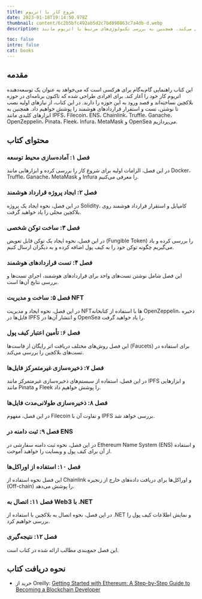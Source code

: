```yaml
---
title: شروع کار با اتریوم
date: 2023-01-18T19:14:50.978Z
thumbnail: content/6c2b5bfc492ab5d2c7bd898863c7a4db-d.webp
description: با این راهنمای گام‌به‌گام، توسعه بلاکچین را آغاز کنید. این کتاب شما را از نصب نرم‌افزارهای ضروری تا نوشتن، تست و استقرار قراردادهای هوشمند همراهی می‌کند. همچنین به بررسی تکنولوژی‌های مرتبط با اتریوم مانند IPFS، Filecoin، ENS، Chainlink، Truffle، Ganache، OpenZeppelin، Pinata، Fleek، Infura، MetaMask و OpenSea می‌پردازد.

toc: false
intro: false
cat: books
---
```


## مقدمه

این کتاب راهنمایی گام‌به‌گام برای هرکسی است که می‌خواهد به عنوان یک توسعه‌دهنده اتریوم کار خود را آغاز کند. برای افرادی طراحی شده که تاکنون برنامه‌ای در حوزه بلاکچین نساخته‌اند و قصد ورود به این حوزه را دارند. در این کتاب، از نیازهای اولیه نصب تا نوشتن، تست و استقرار قراردادهای هوشمند را پوشش خواهیم داد. همچنین به ابزارهای کلیدی مانند IPFS، Filecoin، ENS، Chainlink، Truffle، Ganache، OpenZeppelin، Pinata، Fleek، Infura، MetaMask و OpenSea می‌پردازیم.

## محتوای کتاب

### فصل ۱: آماده‌سازی محیط توسعه

در این فصل، الزامات اولیه برای شروع کار را بررسی کرده و ابزارهایی مانند Docker، Truffle، Ganache، MetaMask و Infura را معرفی می‌کنیم.

### فصل ۲: ایجاد پروژه قرارداد هوشمند

در این فصل، نحوه ایجاد یک پروژه Solidity، کامپایل و استقرار قرارداد هوشمند روی بلاکچین محلی را یاد خواهید گرفت.

### فصل ۳: ساخت توکن شخصی

در این فصل، نحوه ایجاد یک توکن قابل تعویض (Fungible Token) را بررسی کرده و یاد می‌گیریم چگونه توکن خود را به کیف پول اضافه کرده و به دیگران ارسال کنیم.

### فصل ۴: تست قراردادهای هوشمند

این فصل شامل نوشتن تست‌های واحد برای قراردادهای هوشمند، اجرای تست‌ها و بررسی نتایج آن‌ها است.

### فصل ۵: ساخت و مدیریت NFT

در این فصل، نحوه ایجاد و مدیریت NFTها با استفاده از کتابخانه OpenZeppelin، ذخیره فایل‌ها در IPFS و انتشار آن‌ها در OpenSea را یاد خواهید گرفت.

### فصل ۶: تأمین اعتبار کیف پول

این فصل روش‌های مختلف دریافت اتر رایگان از فاست‌ها (Faucets) برای استفاده در تست‌های بلاکچین را بررسی می‌کند.

### فصل ۷: ذخیره‌سازی غیرمتمرکز فایل‌ها

در این فصل، استفاده از سیستم‌های ذخیره‌سازی غیرمتمرکز مانند IPFS و ابزارهایی مانند Pinata و Fleek را پوشش خواهیم داد.

### فصل ۸: ذخیره‌سازی طولانی‌مدت فایل‌ها

در این فصل، مفهوم Filecoin و تفاوت آن با IPFS بررسی خواهد شد.

### فصل ۹: ثبت دامنه در ENS

در این فصل، نحوه ثبت دامنه سفارشی در Ethereum Name System (ENS) و استفاده از آن برای کیف پول و وبسایت را خواهید آموخت.

### فصل ۱۰: استفاده از اوراکل‌ها

این فصل نحوه استفاده از Chainlink و اوراکل‌ها برای دریافت داده‌های خارج از زنجیره (Off-chain) را پوشش می‌دهد.

### فصل ۱۱: اتصال به Web3 با .NET

در این فصل، نحوه اتصال به بلاکچین با استفاده از .NET و نمایش اطلاعات کیف پول را بررسی خواهیم کرد.

### فصل ۱۲: نتیجه‌گیری

این فصل جمع‌بندی مطالب ارائه شده در کتاب است.

## نحوه دریافت کتاب

- خرید از Oreilly: [Getting Started with Ethereum: A Step-by-Step Guide to Becoming a Blockchain Developer](https://www.oreilly.com/library/view/getting-started-with/9781484280454/)